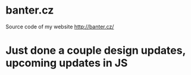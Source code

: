 # banter.cz
 Source code of my website http://banter.cz/

 # Just done a couple design updates, upcoming updates in JS


 
